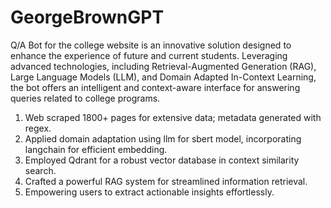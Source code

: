 # GeorgeBrownGPT
Q/A Bot for the college website is an innovative solution designed to enhance the experience of future and current students. Leveraging advanced technologies, including Retrieval-Augmented Generation (RAG), Large Language Models (LLM), and Domain Adapted In-Context Learning, the bot offers an intelligent and context-aware interface for answering queries related to college programs.

1. Web scraped 1800+ pages for extensive data; metadata generated with regex.
2. Applied domain adaptation using llm for sbert model, incorporating langchain for efficient embedding.
3. Employed Qdrant for a robust vector database in context similarity search.
4. Crafted a powerful RAG system for streamlined information retrieval.
5. Empowering users to extract actionable insights effortlessly.

